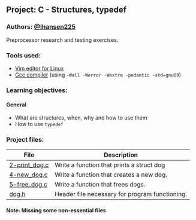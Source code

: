 ## Project: C - Structures, typedef
### Authors: [@Ihansen225](https://www.github.com/Ihansen225)
Preprocessor research and testing exercises.
### Tools used:
- [Vim editor for Linux](https://www.vim.org/)
- [Gcc compiler](https://gcc.gnu.org/) (using `-Wall -Werror -Wextra -pedantic -std=gnu89`)

### Learning objectives:
#### General
-   What are structures, when, why and how to use them
-   How to use `typedef`

### Project files:

| File                                                                                                                               | Description                                    |
| ---------------------------------------------------------------------------------------------------------------------------------- | ---------------------------------------------- |
| [2-print\_dog.c](https://github.com/IHansen225/holbertonschool-low_level_programming/blob/master/structures_typedef/2-print_dog.c) | Write a function that prints a struct dog      |
| [4-new\_dog.c](https://github.com/IHansen225/holbertonschool-low_level_programming/blob/master/structures_typedef/4-new_dog.c)     | Write a function that creates a new dog.       |
| [5-free\_dog.c](https://github.com/IHansen225/holbertonschool-low_level_programming/blob/master/structures_typedef/5-free_dog.c)   | Write a function that frees dogs.              |
| [dog.h](https://github.com/IHansen225/holbertonschool-low_level_programming/blob/master/structures_typedef/dog.h)                  | Header file necessary for program functioning. |

#### Note: Missing some non-essential files 

